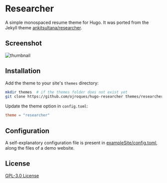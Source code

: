 # Researcher

A simple monospaced resume theme for Hugo. It was ported from
the Jekyll theme [ankitsultana/researcher](https://github.com/ankitsultana/researcher).

## Screenshot
![thumbnail](https://github.com/ojroques/hugo-researcher/blob/master/images/tn.png)

## Installation
Add the theme to your site's `themes` directory:
```bash
mkdir themes  # if the themes folder does not exist yet
git clone https://github.com/ojroques/hugo-researcher themes/researcher
```

Update the theme option in `config.toml`:
```toml
theme = "researcher"
```

## Configuration
A self-explanatory configuration file is present in
[exampleSite/config.toml](https://github.com/ojroques/hugo-researcher/blob/master/exampleSite/config.toml),
along the files of a demo website.

## License
[GPL-3.0 License](https://github.com/ojroques/hugo-researcher/blob/master/LICENSE)
